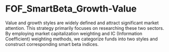 # FOF_SmartBeta_Growth-Value
Value and growth styles are widely defined and attract significant market attention. This strategy primarily focuses on researching these two sectors. By employing market capitalization weighting and IC (Information Coefficient) weighting methods, we categorize funds into two styles and construct corresponding smart beta indices.
